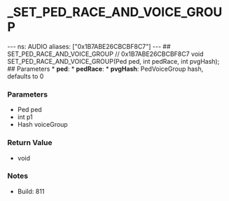 # _SET_PED_RACE_AND_VOICE_GROUP

--- ns: AUDIO aliases: ["0x1B7ABE26CBCBF8C7"] --- ## SET_PED_RACE_AND_VOICE_GROUP  // 0x1B7ABE26CBCBF8C7 void SET_PED_RACE_AND_VOICE_GROUP(Ped ped, int pedRace, int pvgHash);   ## Parameters * **ped**: * **pedRace**: * **pvgHash**: PedVoiceGroup hash, defaults to 0

### Parameters
* Ped ped
* int p1
* Hash voiceGroup

### Return Value
* void

### Notes
* Build: 811

